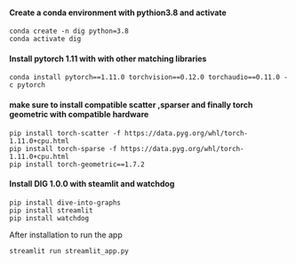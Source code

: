 #### Create a conda environment with pythion3.8 and activate 
```
conda create -n dig python=3.8
conda activate dig
```
#### Install pytorch 1.11 with with other matching libraries
```
conda install pytorch==1.11.0 torchvision==0.12.0 torchaudio==0.11.0 -c pytorch
```
#### make sure to install compatible scatter ,sparser and finally torch geometric with compatible hardware
```
pip install torch-scatter -f https://data.pyg.org/whl/torch-1.11.0+cpu.html
pip install torch-sparse -f https://data.pyg.org/whl/torch-1.11.0+cpu.html
pip install torch-geometric==1.7.2
```
#### Install DIG 1.0.0  with steamlit and watchdog
```
pip install dive-into-graphs
pip install streamlit
pip install watchdog
```

After installation to run the app
```
streamlit run streamlit_app.py
```